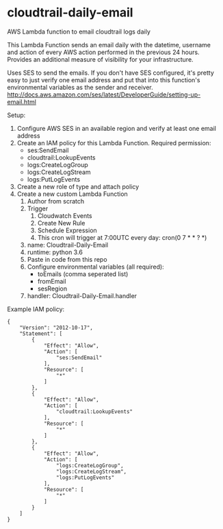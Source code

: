 # cloudtrail-daily-email
AWS Lambda function to email cloudtrail logs daily

This Lambda Function sends an email daily with the datetime, username and action of every AWS action performed in the previous 24 hours. Provides an additional measure of visibility for your infrastructure.

Uses SES to send the emails. If you don't have SES configured, it's pretty easy to just verify one email address and put that into this function's environmental variables as the sender and receiver.
http://docs.aws.amazon.com/ses/latest/DeveloperGuide/setting-up-email.html

Setup:

1. Configure AWS SES in an available region and verify at least one email address
2. Create an IAM policy for this Lambda Function. Required permission:
    * ses:SendEmail
    * cloudtrail:LookupEvents
    * logs:CreateLogGroup
    * logs:CreateLogStream
    * logs:PutLogEvents
3. Create a new role of type  and attach policy
4. Create a new custom Lambda Function
    1. Author from scratch
    2. Trigger
        1. Cloudwatch Events
        2. Create New Rule
        3. Schedule Expression
        4. This cron will trigger at 7:00UTC every day: cron(0 7 * * ? *)
    3. name: Cloudtrail-Daily-Email
    4. runtime: python 3.6
    5. Paste in code from this repo
    6. Configure environmental variables (all required):
        * toEmails (comma seperated list)
        * fromEmail
        * sesRegion
    7. handler: Cloudtrail-Daily-Email.handler


Example IAM policy:
```
{
    "Version": "2012-10-17",
    "Statement": [
        {
            "Effect": "Allow",
            "Action": [
                "ses:SendEmail"
            ],
            "Resource": [
                "*"
            ]
        },
        {
            "Effect": "Allow",
            "Action": [
                "cloudtrail:LookupEvents"
            ],
            "Resource": [
                "*"
            ]
        },
        {
            "Effect": "Allow",
            "Action": [
                "logs:CreateLogGroup",
                "logs:CreateLogStream",
                "logs:PutLogEvents"
            ],
            "Resource": [
                "*"
            ]
        }
    ]
}
```
